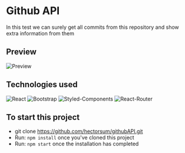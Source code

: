 # Github API
In this test we can surely get all commits from this repository and show extra information from them

## Preview
![Preview](https://i.ibb.co/1m1vK8f/githubapi.jpg)

## Technologies used
![React](https://img.shields.io/badge/-React-61DAFB?style=flat-square&logo=react&logoColor=ffffff)
![Bootstrap](https://img.shields.io/badge/-Bootstrap-563D7C?style=flat-square&logo=Bootstrap&logoColor=fff)
![Styled-Components](https://img.shields.io/badge/Styled_Components-DB7093?style=flat-square&logo=styled-components&logoColor=fff)
![React-Router](https://img.shields.io/badge/React_Router-CA4245?style=flat-square&logo=react-router&logoColor=fff)

## To start this project
- git clone https://github.com/hectorsum/githubAPI.git
- Run: `npm install` once you've cloned this project
- Run: `npm start` once the installation has completed
